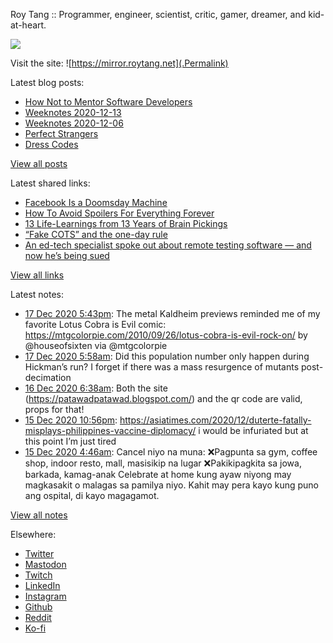Roy Tang :: Programmer, engineer, scientist, critic, gamer, dreamer, and kid-at-heart.

![](https://roytang.net/img/profile.jpg)

Visit the site: ![https://mirror.roytang.net](.Permalink)

Latest blog posts:
    

- [How Not to Mentor Software Developers](https://mirror.roytang.net/2020/12/how-not-to-mentor-software-developers/)
- [Weeknotes 2020-12-13](https://mirror.roytang.net/2020/12/weeknotes-2020-12-13/)
- [Weeknotes 2020-12-06](https://mirror.roytang.net/2020/12/weeknotes-2020-12-06/)
- [Perfect Strangers](https://mirror.roytang.net/2020/12/perfect-strangers/)
- [Dress Codes](https://mirror.roytang.net/2020/12/dress-codes/)

[View all posts](https://mirror.roytang.net/blog)

Latest shared links:
    

- [Facebook Is a Doomsday Machine](https://mirror.roytang.net/2020/12/facebook-is-a-doomsday-machine/)
- [How To Avoid Spoilers For Everything Forever](https://mirror.roytang.net/2020/11/how-to-avoid-spoilers-for-everything-forever/)
- [13 Life-Learnings from 13 Years of Brain Pickings](https://mirror.roytang.net/2020/11/13-life-learnings-from-13-years-of-brain-pickings/)
- [“Fake COTS” and the one-day rule](https://mirror.roytang.net/2020/10/fake-cots-and-the-one-day-rule/)
- [An ed-tech specialist spoke out about remote testing software — and now he’s being sued](https://mirror.roytang.net/2020/10/an-ed-tech-specialist-spoke-out-about-remote-testing-software-and-now-hes-being-sued/)

[View all links](https://mirror.roytang.net/links)

Latest notes:
    

- [17 Dec 2020 5:43pm](https://mirror.roytang.net/2020/12/1339627168947601408/): The metal Kaldheim previews reminded me of my favorite Lotus Cobra is Evil comic: https://mtgcolorpie.com/2010/09/26/lotus-cobra-is-evil-rock-on/ by @houseofsixten via @mtgcolorpie
- [17 Dec 2020 5:58am](https://mirror.roytang.net/2020/12/gg2qxa4/): Did this population number only happen during Hickman&rsquo;s run? I forget if there was a mass resurgence of mutants post-decimation
- [16 Dec 2020 6:38am](https://mirror.roytang.net/2020/12/gfyytvp/): Both the site (https://patawadpatawad.blogspot.com/) and the qr code are valid, props for that!
- [15 Dec 2020 10:56pm](https://mirror.roytang.net/2020/12/1338981232621703168/): https://asiatimes.com/2020/12/duterte-fatally-misplays-philippines-vaccine-diplomacy/
i would be infuriated but at this point I&rsquo;m just tired
- [15 Dec 2020 4:46am](https://mirror.roytang.net/2020/12/1338707102395584512/): Cancel niyo na muna:
❌Pagpunta sa gym, coffee shop, indoor resto, mall, masisikip na lugar
❌Pakikipagkita sa jowa, barkada, kamag-anak
Celebrate at home kung ayaw niyong may magkasakit o malagas sa pamilya niyo. Kahit may pera kayo kung puno ang ospital, di kayo magagamot.

[View all notes](https://mirror.roytang.net/notes)

Elsewhere:

- [Twitter](https://twitter.com/roytang)
- [Mastodon](https://mastodon.technology/@roytang)
- [Twitch](https://twitch.tv/twitchyroy)
- [LinkedIn](https://www.linkedin.com/in/roytang)
- [Instagram](https://instagram.com/roytang0400)
- [Github](https://github.com/roytang)
- [Reddit](https://reddit.com/u/hungryroy)
- [Ko-fi](https://ko-fi.com/roytang)